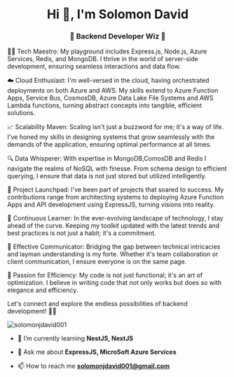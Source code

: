 <h1 align="center">Hi 👋, I'm Solomon David</h1>
<h3 align="center"> 🚀 Backend Developer Wiz 🚀</h3>
<p>

👨‍💻 Tech Maestro: My playground includes Express.js, Node.js, Azure Services, Redis, and MongoDB. I thrive in the world of server-side development, ensuring seamless interactions and data flow.

☁️ Cloud Enthusiast: I'm well-versed in the cloud, having orchestrated deployments on both Azure and AWS. My skills extend to Azure Function Apps, Service Bus, CosmosDB, Azure Data Lake File Systems and AWS Lambda functions, turning abstract concepts into tangible, efficient solutions.

📈 Scalability Maven: Scaling isn't just a buzzword for me; it's a way of life. I've honed my skills in designing systems that grow seamlessly with the demands of the application, ensuring optimal performance at all times.

🔍 Data Whisperer: With expertise in MongoDB,ComosDB and Redis I navigate the realms of NoSQL with finesse. From schema design to efficient querying, I ensure that data is not just stored but utilized intelligently.

🚀 Project Launchpad: I've been part of projects that soared to success. My contributions range from architecting systems to deploying Azure Function Apps and API development using ExpressJS, turning visions into reality.

🔄 Continuous Learner: In the ever-evolving landscape of technology, I stay ahead of the curve. Keeping my toolkit updated with the latest trends and best practices is not just a habit; it's a commitment.

💬 Effective Communicator: Bridging the gap between technical intricacies and layman understanding is my forte. Whether it's team collaboration or client communication, I ensure everyone is on the same page.

🌟 Passion for Efficiency: My code is not just functional; it's an art of optimization. I believe in writing code that not only works but does so with elegance and efficiency.

Let's connect and explore the endless possibilities of backend development! 🚀✨
</p>

<p align="left"> <img src="https://komarev.com/ghpvc/?username=solomonjdavid001&label=Profile%20views&color=0e75b6&style=flat" alt="solomonjdavid001" /> </p>

- 🌱 I’m currently learning **NestJS, NextJS**

- 💬 Ask me about **ExpressJS, MicroSoft Azure Services**

- 📫 How to reach me **solomonjdavid001@gmail.com**
